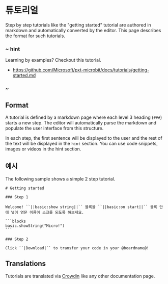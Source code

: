 # 튜토리얼

Step by step tutorials like the "getting started" tutorial are authored in markdown and automatically converted by the editor. This page describes the format for such tutorials.

### ~ hint

Learning by examples? Checkout this tutorial.

* https://github.com/Microsoft/pxt-microbit/docs/tutorials/getting-started.md 

### ~

## Format

A tutorial is defined by a markdown page where each level 3 heading (`###`) starts a new step. The editor will automatically parse the markdown and populate the user interface from this structure.

In each step, the first sentence will be displayed to the user and the rest of the text will be displayed in the `hint` section. You can use code snippets, images or videos in the hint section.

## 예시

The following sample shows a simple 2 step tutorial.

    # Getting started
    
    ### Step 1
    
    Welcome! ``||basic:show string||`` 블록을 ``||basic:on start||`` 블록 안에 넣어 영문 이름이 스크롤 되도록 해보세요.
    
    ```blocks
    basic.showString("Micro!")
    ```
    
    ### Step 2
    
    Click ``|Download|`` to transfer your code in your @boardname@!
    
    

## Translations

Tutorials are translated via [Crowdin](/translate) like any other documentation page.